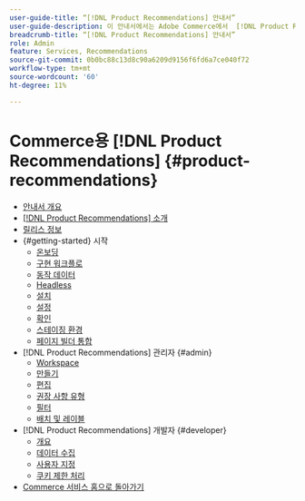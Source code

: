```yaml
---
user-guide-title: “[!DNL Product Recommendations] 안내서”
user-guide-description: 이 안내서에서는 Adobe Commerce에서  [!DNL Product Recommendations] 을(를) 사용하는 방법에 대한 자세한 지침을 제공합니다.
breadcrumb-title: “[!DNL Product Recommendations] 안내서”
role: Admin
feature: Services, Recommendations
source-git-commit: 0b0bc88c13d8c90a6209d9156f6fd6a7ce040f72
workflow-type: tm+mt
source-wordcount: '60'
ht-degree: 11%

---
```


# Commerce용 [!DNL Product Recommendations] {#product-recommendations}

- [안내서 개요](guide-overview.md)
- [ [!DNL Product Recommendations] 소개](overview.md)
- [릴리스 정보](release-notes.md)
- {#getting-started} 시작
   - [온보딩](onboarding.md)
   - [구현 워크플로](implementation-workflow.md)
   - [동작 데이터](behavioral-data.md)
   - [Headless](headless.md)
   - [설치](install-configure.md)
   - [설정](settings.md)
   - [확인](verify.md)
   - [스테이징 환경](staging-environment.md)
   - [페이지 빌더 통합](page-builder.md)
- [!DNL Product Recommendations] 관리자 {#admin}
   - [Workspace](workspace.md)
   - [만들기](create.md)
   - [편집](edit.md)
   - [권장 사항 유형](type.md)
   - [필터](filters.md)
   - [배치 및 레이블](placement.md)
- [!DNL Product Recommendations] 개발자 {#developer}
   - [개요](development-overview.md)
   - [데이터 수집](events.md)
   - [사용자 지정](customize.md)
   - [쿠키 제한 처리](setting-cookie.md)
- [Commerce 서비스 홈으로 돌아가기](https://experienceleague.adobe.com/docs/commerce-merchant-services/user-guides/home.html)